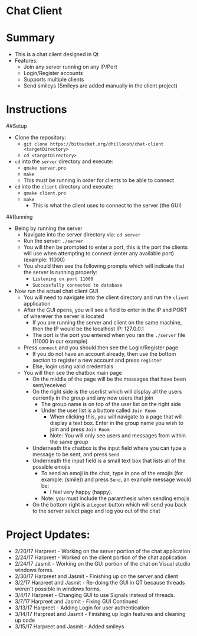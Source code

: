 # Chat Client
# Summary
  - This is a chat client designed in Qt
  - Features:
    -  Join any server running on any IP/Port
    -  Login/Register accounts
    -  Supports multiple clients
    -  Send smileys (Smileys are added manually in the client project)

# Instructions
##Setup
  - Clone the repository:
    - `git clone https://bitbucket.org/dhillonsh/chat-client <targetDirectory>`
    - `cd <targetDirectory>`
  - `cd` into the `server` directory and execute:
    - `qmake server.pro`
    - `make`
	- This must be running in order for clients to be able to connect
  - `cd` into the  `client` directory and execute:
    - `qmake client.pro`
    - `make`
      - This is what the client uses to connect to the server (the GUI)

##Running
  - Being by running the server
    - Navigate into the server directory via: `cd server`
    - Run the server: `./server`
    - You will then be prompted to enter a port, this is the port the clients will use when attempting to connect (enter any available port) (example: 11000)
    - You should then see the following prompts which will indicate that the server is running properly:
      - `Listening on port 11000`
      - `Successfully connected to database`
  - Now run the actual chat client GUI
    - You will need to navigate into the client directory and run the `client` application
    - After the GUI opens, you will see a field to enter in the IP and PORT of wherever the server is located
      - If you are running the server and client on the same machine, then the IP would be the localhost IP: 127.0.0.1
      - The port is the port you entered when you ran the `./server` file (11000 in our example)
    - Press `connect` and you should then see the Login/Register page
      - If you do not have an account already, then use the bottom section to register a new account and press `register`
      - Else, login using valid credentials
    - You will then see the chatbox main page
      - On the middle of the page will be the messages that have been sent/received
      - On the right side is the userlist which will display all the users currently in the group and any new users that join
        - The group name is on top of the user list on the right side
        - Under the user list is a buttom called `Join Room`
          - When clicking this, you will navigate to a page that will display a text box. Enter in the group name you wish to join and press `Join Room`
          - Note: You will only see users and messages from within the same group
       - Underneath the chatbox is the input field where you can type a message to be sent, and press `Send`
       - Underneath the input field is a small text box that lists all of the possible emojis
         - To send an emoji in the chat, type in one of the emojis (for example: (smile)) and press `Send`, an example message would be:
           - I feel very happy (happy).
         - Note: you must include the paranthesis when sending emojis
       - On the bottom right is a `Logout` button which will send you back to the server select page and log you out of the chat
  

# Project Updates:
  - 2/20/17 Harpreet - Working on the server portion of the chat application 
  - 2/24/17 Harpreet - Worked on the client portion of the chat application
  - 2/24/17 Jasmit - Working on the GUI portion of the chat on Visual studio windows forms.
  - 2/30/17 Harpreet and Jasmit - Finishing up on the server and client
  - 3/2/17 Harpreet and Jasmit - Re-doing the GUI in QT because threads weren't possible in windows forms. 
  - 3/4/17 Harpreet - Changing GUI to use Signals instead of threads.
  - 3/7/17 Harpreet and Jasmit - Fixing GUI Continued
  - 3/13/17 Harpreet - Adding Login for user authentication
  - 3/14/17 Harpreet and Jasmit - Finishing up login features and cleaning up code 
  - 3/15/17 Harpreet and Jasmit - Added smileys